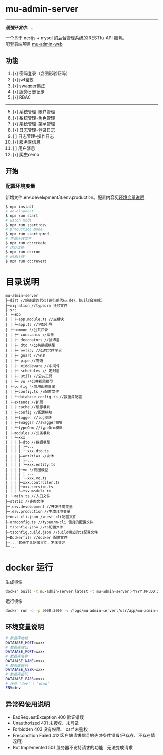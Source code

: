 # mu-admin-server
---
***缓慢开发中.....***<br>

一个基于 nestjs + mysql 的后台管理系统的 RESTful API 服务。<br>
配套前端项目 [mu-admin-web](https://github.com/w-mf/mu-admin-web)

## 功能
1. [x] 密码登录（含图形验证码）
2. [x] jwt鉴权
3. [x] swagger集成
4. [x] 服务日志记录
5. [x] RBAC
------
5. [x] 系统管理-账户管理
6. [x] 系统管理-角色管理 
7. [x] 系统管理-菜单管理
8. [x] 日志管理-登录日志
9. [ ] 日志管理-操作日志
10. [x] 服务器信息 
11. [ ] 用户消息
12. [x] 爬虫demo

## 开始
### 配置环境变量
新增文件.env.development和.env.production。配置内容见[环境变量说明](#环境变量说明)
```bash
$ npm install
# development
$ npm run start
# watch mode
$ npm run start:dev
# production mode
$ npm run start:prod
# 生成迁移文件
$ npm run db:create
# 执行迁移
$ npm run db:run
# 回滚迁移
$ npm run db:revert
```
# 目录说明
```
mu-admin-server
├─dist //编译后的代码(运行的代码,dev、build会生成)
├─migration //typeorm 迁移文件
├─src
| ├─app
| | ├─app.module.ts //主模块
| | └─app.ts //初始引导 
| ├─common //公共目录
| | ├─ constants //常量
| | ├─ decorators //装饰器
| | ├─ dto //公共数据模型
| | ├─ entity //公共实体字段
| | ├─ guard //守卫
| | ├─ pipe //管道
| | ├─ middleware //中间件
| | ├─ schedules // 定时器
| | ├─ utils //公共工具
| | └─ vo //公共视图模型
| ├─config //应用配置目录
| | ├─config.ts //配置文件
| | └─database.config.ts //数据库配置
| ├─extends //扩展
| | ├─cache //缓存模块
| | ├─config //配置模块
| | ├─logger //log模块
| | ├─swagger //swagger模块
| | └─typeOrm //typeOrm模块
| ├─modules //业务模块
| | └─xxx
| | | ├─dto //数据模型
| | | | ├─...
| | | | └─xxx.dto.ts
| | | ├─entities //实体
| | | | ├─...
| | | | └─xxx.entity.ts
| | | ├─vo //视图模型
| | | | ├─...
| | | | └─xxx.vo.ts
| | | ├─xxx.controller.ts
| | | ├─xxx.service.ts
| | | └─xxx.module.ts
| └─main.ts //入口文件
├─static //静态文件
├─.env.development //开发环境变量
├─.env.production //生成环境变量
├─nest-cli.json //nest-cli配置文件
├─ormconfig.ts //typeorm-cli 使用的配置文件
├─tsconfig.json //ts配置文件
├─tsconfig.build.json //build模式的ts配置文件
├─Dockerfile //docker 配置文件
├─... 其他工具配置文件，不多赘述
└─...
```

# docker 运行
生成镜像
```bash
docker build -t mu-admin-server:latest -t mu-admin-server:<YYYY.MM.DD.xx> .
```

运行镜像
```bash
docker run -d -p 3000:3000 -v /logs/mu-admin-server:/usr/app/mu-admin-server/logs --name muAdminServer mu-admin-server
```

## 环境变量说明
```bash
# 数据库地址
DATABASE_HOST=xxxx
# 数据库端口
DATABASE_PORT=xxxx
# 数据库名称
DATABASE_NAME=xxxx
# 数据库账号
DATABASE_USER=xxxx
# 数据库密码
DATABASE_PASS=xxxx
# 环境 'dev' | 'prod'
ENV=dev
```

## 异常码使用说明
- BadRequestException 400 验证错误
- Unauthorized 401 未授权、未登录
- Forbidden 403 没有权限、 csrf 未鉴权
- Precondition Failed 412	客户端请求信息的先决条件错误(已存在、不存在情况用)
- Not Implemented 501	服务器不支持请求的功能，无法完成请求
